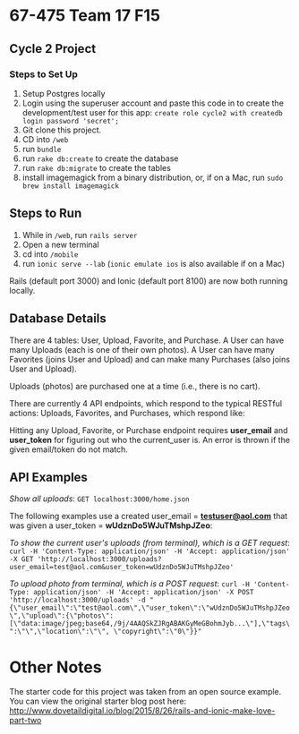 # 67-475 Team 17 F15
## Cycle 2 Project
### Steps to Set Up 
1. Setup Postgres locally
2. Login using the superuser account and paste this code in to create the development/test user for this app: `create role cycle2 with createdb login password 'secret';`
3. Git clone this project.
4. CD into `/web`
5. run `bundle`
6. run `rake db:create` to create the database
7. run `rake db:migrate` to create the tables
8. install imagemagick from a binary distribution, or, if on a Mac, run `sudo brew install imagemagick`

## Steps to Run
1. While in `/web`, run `rails server`
2. Open a new terminal
3. cd into `/mobile`
4. run `ionic serve --lab` (`ionic emulate ios` is also available if on a Mac)

Rails (default port 3000) and Ionic (default port 8100) are now both running locally.


## Database Details

There are 4 tables: User, Upload, Favorite, and Purchase. A User can have many Uploads (each is one of their own photos). A User can have many Favorites (joins User and Upload) and can make many Purchases (also joins User and Upload).

Uploads (photos) are purchased one at a time (i.e., there is no cart).

There are currently 4 API endpoints, which respond to the typical RESTful actions: Uploads, Favorites, and Purchases, which respond like:

Hitting any Upload, Favorite, or Purchase endpoint requires **user_email** and **user_token** for figuring out who the current_user is. An error is thrown if the given email/token do not match.


## API Examples

*Show all uploads*: `GET localhost:3000/home.json`

The following examples use a created user_email = **testuser@aol.com** that was given a user_token = **wUdznDo5WJuTMshpJZeo**:

*To show the current user's uploads (from terminal), which is a GET request*: `curl -H 'Content-Type: application/json' -H 'Accept: application/json' -X GET 'http://localhost:3000/uploads?user_email=test@aol.com&user_token=wUdznDo5WJuTMshpJZeo'`

*To upload photo from terminal, which is a POST request*: `curl -H 'Content-Type: application/json' -H 'Accept: application/json' -X POST 'http://localhost:3000/uploads' -d "{\"user_email\":\"test@aol.com\",\"user_token\":\"wUdznDo5WJuTMshpJZeo\",\"upload\":{\"photos\":[\"data:image/jpeg;base64,/9j/4AAQSkZJRgABAKGyMeGBohmJyb...\"],\"tags\":\"\",\"location\":\"\", \"copyright\":\"0\"}}"`


# Other Notes

The starter code for this project was taken from an open source example. You can view the original starter blog post here:
http://www.dovetaildigital.io/blog/2015/8/26/rails-and-ionic-make-love-part-two
